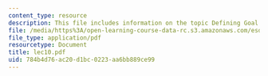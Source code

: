 ```yaml
---
content_type: resource
description: This file includes information on the topic Defining Goal & Scope.
file: /media/https%3A/open-learning-course-data-rc.s3.amazonaws.com/esd-123j-systems-perspectives-on-industrial-ecology-spring-2006/784b4d76ac20d1bc0223aa6bb889ce99_lec10.pdf
file_type: application/pdf
resourcetype: Document
title: lec10.pdf
uid: 784b4d76-ac20-d1bc-0223-aa6bb889ce99
---
```

